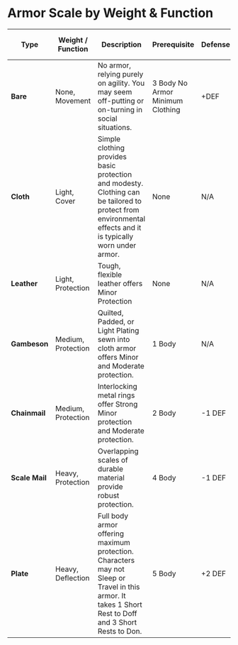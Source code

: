 # Armor Scale by Weight & Function

| Type | Weight / Function | Description | Prerequisite | Defense | Damage Threshold (DT) |
| ----- | ----- | ----- | ----- | ----- | ----- |
| **Bare** | None, Movement | No armor, relying purely on agility. You may seem off-putting or on-turning in social situations. | 3 Body No Armor Minimum Clothing | \+DEF | N/A |
| **Cloth** | Light, Cover | Simple clothing provides basic protection and modesty. Clothing can be tailored to protect from environmental effects and it is typically worn under armor. | None | N/A | N/A |
| **Leather** | Light, Protection | Tough, flexible leather offers Minor Protection | None | N/A | \+2 MinDT |
| **Gambeson** | Medium, Protection | Quilted, Padded, or Light Plating sewn into cloth armor offers Minor and Moderate protection. | 1 Body | N/A | \+2 MinDT, \+2 ModDT |
| **Chainmail** | Medium, Protection | Interlocking metal rings offer Strong Minor protection and Moderate protection. | 2 Body | \-1 DEF | \+4 MinDT, \+2 ModDT |
| **Scale Mail** | Heavy, Protection | Overlapping scales of durable material provide robust protection. | 4 Body | \-1 DEF | \+6 MinDT, \+4 ModDT, \+2 SevDT,Deadly Damage \-1 |
| **Plate** | Heavy, Deflection | Full body armor offering maximum protection. Characters may not Sleep or Travel in this armor. It takes 1 Short Rest to Doff and 3 Short Rests to Don. | 5 Body | \+2 DEF | \+6 MinDT, \+6 ModDT, \+4 SevDT, Deadly Damage \-2 |

